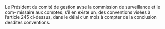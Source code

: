 Le Président du comité de gestion avise la commission de surveillance et le com- missaire aux comptes, s’il en existe un, des conventions visées à l’article 245 ci-dessus, dans le délai d’un mois à compter de la conclusion desdites conventions.